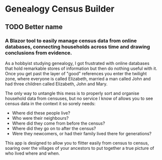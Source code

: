 # Genealogy Census Builder
## TODO Better name

### A Blazor tool to easily manage census data from online databases, connecting households across time and drawing conclusions from evidence.

As a hobbyist studying genealogy, I got frustrated with online databases that hold remarkable stores of information but then do nothing useful with it. Once you get past the layer of "good" references you enter the twilight zone, where everyone is called Elizabeth, married a man called John and had three children called Elizabeth, John and Mary.

The only way to untangle this mess is to properly sort and organise household data from censuses, but no service I know of allows you to see census data in the context it so sorely needs:
- Where did these people live?
- Who were their neighbours?
- Where did they come from before the census?
- Where did they go on to after the census?
- Were they newcomers, or had their family lived there for generations?

This app is designed to allow you to flitter easily from census to census, soaring over the villages of your ancestors to put together a true picture of who lived where and when.
